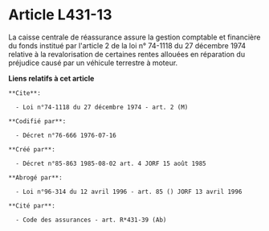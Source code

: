 # Article L431-13

La caisse centrale de réassurance assure la gestion comptable et financière du fonds institué par l'article 2 de la loi n°
74-1118 du 27 décembre 1974 relative à la revalorisation de certaines rentes allouées en réparation du préjudice causé par un
véhicule terrestre à moteur.

**Liens relatifs à cet article**

	**Cite**:

	  - Loi n°74-1118 du 27 décembre 1974 - art. 2 (M)

	**Codifié par**:

	  - Décret n°76-666 1976-07-16

	**Créé par**:

	  - Décret n°85-863 1985-08-02 art. 4 JORF 15 août 1985

	**Abrogé par**:

	  - Loi n°96-314 du 12 avril 1996 - art. 85 () JORF 13 avril 1996

	**Cité par**:

	  - Code des assurances - art. R*431-39 (Ab)
